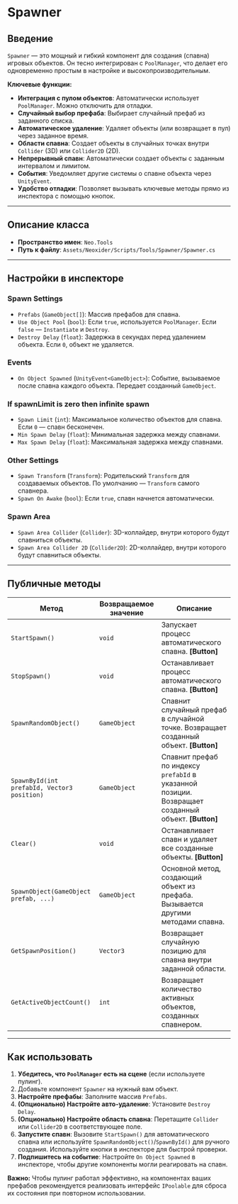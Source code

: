 # Spawner

## Введение

`Spawner` — это мощный и гибкий компонент для создания (спавна) игровых объектов. Он тесно интегрирован с `PoolManager`, что делает его одновременно простым в настройке и высокопроизводительным.

**Ключевые функции:**
- **Интеграция с пулом объектов**: Автоматически использует `PoolManager`. Можно отключить для отладки.
- **Случайный выбор префаба**: Выбирает случайный префаб из заданного списка.
- **Автоматическое удаление**: Удаляет объекты (или возвращает в пул) через заданное время.
- **Области спавна**: Создает объекты в случайных точках внутри `Collider` (3D) или `Collider2D` (2D).
- **Непрерывный спавн**: Автоматически создает объекты с заданным интервалом и лимитом.
- **События**: Уведомляет другие системы о спавне объекта через `UnityEvent`.
- **Удобство отладки**: Позволяет вызывать ключевые методы прямо из инспектора с помощью кнопок.

---

## Описание класса

- **Пространство имен**: `Neo.Tools`
- **Путь к файлу**: `Assets/Neoxider/Scripts/Tools/Spawner/Spawner.cs`

---

## Настройки в инспекторе

### Spawn Settings
- `Prefabs` (`GameObject[]`): Массив префабов для спавна.
- `Use Object Pool` (`bool`): Если `true`, используется `PoolManager`. Если `false` — `Instantiate` и `Destroy`.
- `Destroy Delay` (`float`): Задержка в секундах перед удалением объекта. Если `0`, объект не удаляется.

### Events
- `On Object Spawned` (`UnityEvent<GameObject>`): Событие, вызываемое после спавна каждого объекта. Передает созданный `GameObject`.

### If spawnLimit is zero then infinite spawn
- `Spawn Limit` (`int`): Максимальное количество объектов для спавна. Если `0` — спавн бесконечен.
- `Min Spawn Delay` (`float`): Минимальная задержка между спавнами.
- `Max Spawn Delay` (`float`): Максимальная задержка между спавнами.

### Other Settings
- `Spawn Transform` (`Transform`): Родительский `Transform` для создаваемых объектов. По умолчанию — `Transform` самого спавнера.
- `Spawn On Awake` (`bool`): Если `true`, спавн начнется автоматически.

### Spawn Area
- `Spawn Area Collider` (`Collider`): 3D-коллайдер, внутри которого будут спавниться объекты.
- `Spawn Area Collider 2D` (`Collider2D`): 2D-коллайдер, внутри которого будут спавниться объекты.

---

## Публичные методы

| Метод | Возвращаемое значение | Описание |
| --- | --- | --- |
| `StartSpawn()` | `void` | Запускает процесс автоматического спавна. **[Button]** |
| `StopSpawn()` | `void` | Останавливает процесс автоматического спавна. **[Button]** |
| `SpawnRandomObject()` | `GameObject` | Спавнит случайный префаб в случайной точке. Возвращает созданный объект. **[Button]** |
| `SpawnById(int prefabId, Vector3 position)` | `GameObject` | Спавнит префаб по индексу `prefabId` в указанной позиции. Возвращает созданный объект. **[Button]** |
| `Clear()` | `void` | Останавливает спавн и удаляет все созданные объекты. **[Button]** |
| `SpawnObject(GameObject prefab, ...)` | `GameObject` | Основной метод, создающий объект из префаба. Вызывается другими методами спавна. |
| `GetSpawnPosition()` | `Vector3` | Возвращает случайную позицию для спавна внутри заданной области. |
| `GetActiveObjectCount()` | `int` | Возвращает количество активных объектов, созданных спавнером. |

---

## Как использовать

1.  **Убедитесь, что `PoolManager` есть на сцене** (если используете пулинг).
2.  Добавьте компонент `Spawner` на нужный вам объект.
3.  **Настройте префабы**: Заполните массив `Prefabs`.
4.  **(Опционально) Настройте авто-удаление**: Установите `Destroy Delay`.
5.  **(Опционально) Настройте область спавна**: Перетащите `Collider` или `Collider2D` в соответствующее поле.
6.  **Запустите спавн**: Вызовите `StartSpawn()` для автоматического спавна или используйте `SpawnRandomObject()`/`SpawnById()` для ручного создания. Используйте кнопки в инспекторе для быстрой проверки.
7.  **Подпишитесь на событие**: Настройте `On Object Spawned` в инспекторе, чтобы другие компоненты могли реагировать на спавн.

**Важно:** Чтобы пулинг работал эффективно, на компонентах ваших префабов рекомендуется реализовать интерфейс `IPoolable` для сброса их состояния при повторном использовании.

